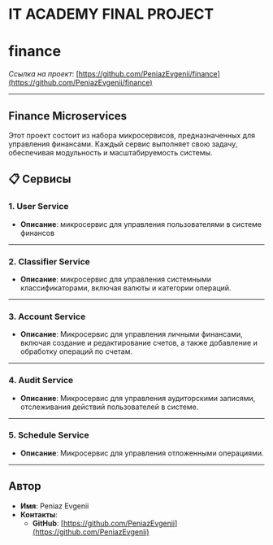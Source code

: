 # IT ACADEMY FINAL PROJECT

# finance

*Ссылка на проект*: [https://github.com/PeniazEvgenii/finance](https://github.com/PeniazEvgenii/finance)

---
## Finance Microservices

Этот проект состоит из набора микросервисов, предназначенных для управления финансами. Каждый сервис выполняет свою задачу, обеспечивая модульность и масштабируемость системы.

## 📋 Сервисы

### 1. User Service
- **Описание**: микросервис для управления пользователями в системе финансов

---

### 2. Classifier Service
- **Описание**: микросервис для управления системными классификаторами, включая валюты и категории операций.

---

### 3. Account Service
- **Описание**: Микросервис для управления личными финансами, включая создание и редактирование счетов, а также добавление и обработку операций по счетам.

---

### 4. Audit Service
- **Описание**: Микросервис для управления аудиторскими записями, отслеживания действий пользователей в системе.

---

### 5. Schedule Service
- **Описание**: Микросервис для управления отложенными операциями.

---
## Автор
- **Имя**: Peniaz Evgenii
- **Контакты**:
  - **GitHub**: [https://github.com/PeniazEvgenii](https://github.com/PeniazEvgenii)
